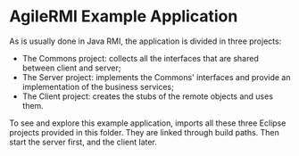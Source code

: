 # AgileRMI Example Application
As is usually done in Java RMI, the application is divided in three projects:
- The Commons project: collects all the interfaces that are shared between client and server;
- The Server project: implements the Commons' interfaces and provide an implementation of the business services;
- The Client project: creates the stubs of the remote objects and uses them.

To see and explore this example application, imports all these three Eclipse projects provided in this folder.
They are linked through build paths.
Then start the server first, and the client later.
